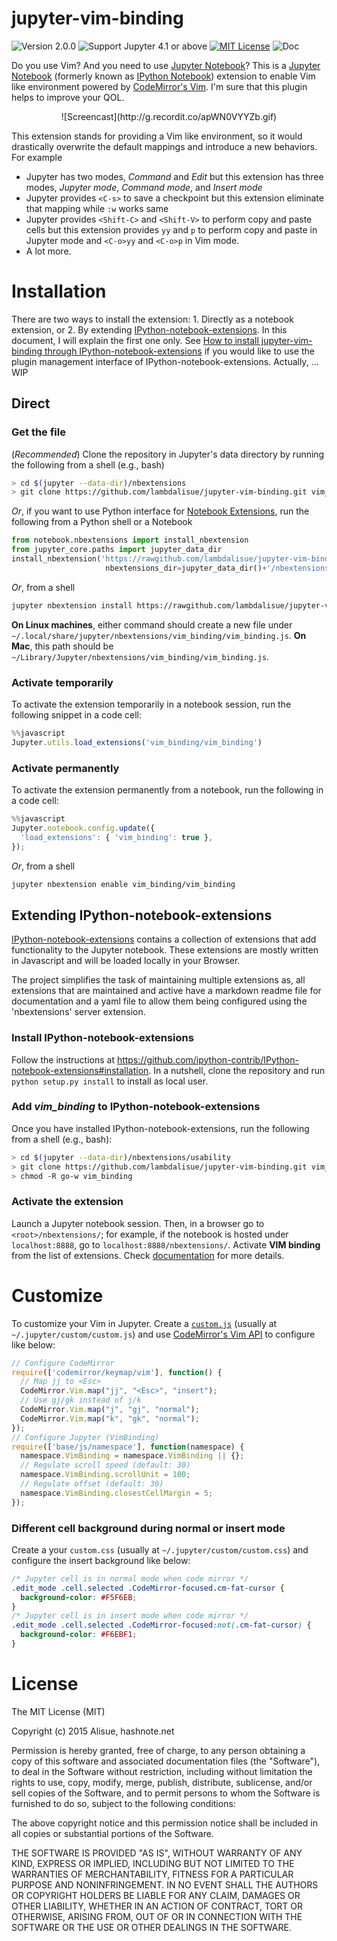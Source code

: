 # jupyter-vim-binding
![Version 2.0.0](https://img.shields.io/badge/version-2.0.0-yellow.svg?style=flat-square) ![Support Jupyter 4.1 or above](https://img.shields.io/badge/support-Jupyter%204.1%20or%20above-yellowgreen.svg?style=flat-square) [![MIT License](https://img.shields.io/badge/license-MIT-blue.svg?style=flat-square)](LICENSE) ![Doc](https://img.shields.io/badge/doc-%3Ah%20Press%20F1%20on%20Jupyter-orange.svg?style=flat-square)

Do you use Vim? And you need to use [Jupyter Notebook]?
This is a [Jupyter Notebook][] (formerly known as [IPython Notebook][]) extension to enable Vim like environment powered by [CodeMirror's Vim][].
I'm sure that this plugin helps to improve your QOL.

[Jupyter Notebook]: https://jupyter.org/
[IPython Notebook]: http://ipython.org/notebook.html
[CodeMirror's Vim]: https://codemirror.net/demo/vim.html
[IPython-notebook-extensions]: https://github.com/ipython-contrib/IPython-notebook-extensions

<div align="center">
![Screencast](http://g.recordit.co/apWN0VYYZb.gif)
</div>

This extension stands for providing a Vim like environment, so it would drastically overwrite the default mappings and introduce a new behaviors.
For example

- Jupyter has two modes, *Command* and *Edit* but this extension has three modes, *Jupyter mode*, *Command mode*, and *Insert mode*
- Jupyter provides `<C-s>` to save a checkpoint but this extension eliminate that mapping while `:w` works same
- Jupyter provides `<Shift-C>` and `<Shift-V>` to perform copy and paste cells but this extension provides `yy` and `p` to perform copy and paste in Jupyter mode and `<C-o>yy` and `<C-o>p` in Vim mode.
- A lot more.


# Installation

There are two ways to install the extension: 1. Directly as a notebook extension, or 2. By extending [IPython-notebook-extensions][].
In this document, I will explain the first one only.
See [How to install jupyter-vim-binding through IPython-notebook-extensions]() if you would like to use the plugin management interface of IPython-notebook-extensions.
Actually, ... WIP

## Direct
### Get the file
(*Recommended*) Clone the repository in Jupyter's data directory by running the following from a shell (e.g., bash)

```bash
> cd $(jupyter --data-dir)/nbextensions
> git clone https://github.com/lambdalisue/jupyter-vim-binding.git vim_binding
```

*Or*, if you want to use Python interface for [Notebook Extensions](http://mindtrove.info/#nb-extensions), run the following from a Python shell or a Notebook

```python
from notebook.nbextensions import install_nbextension
from jupyter_core.paths import jupyter_data_dir
install_nbextension('https://rawgithub.com/lambdalisue/jupyter-vim-binding/master/vim_binding.js',
                     nbextensions_dir=jupyter_data_dir()+'/nbextensions/vim_binding')
```

*Or*, from a shell

```bash
jupyter nbextension install https://rawgithub.com/lambdalisue/jupyter-vim-binding/master/vim_binding.js --nbextensions=$(jupyter --data-dir)/nbextensions/vim_binding
```

**On Linux machines**, either command should create a new file under `~/.local/share/jupyter/nbextensions/vim_binding/vim_binding.js`.
**On Mac**, this path should be `~/Library/Jupyter/nbextensions/vim_binding/vim_binding.js`.

### Activate temporarily
To activate the extension temporarily in a notebook session, run the following snippet in a code cell:

```javascript
%%javascript
Jupyter.utils.load_extensions('vim_binding/vim_binding')
```

### Activate permanently
To activate the extension permanently from a notebook, run the following in a code cell:

```javascript
%%javascript
Jupyter.notebook.config.update({
  'load_extensions': { 'vim_binding': true },
});
```

*Or*, from a shell

```bash
jupyter nbextension enable vim_binding/vim_binding
```

## Extending IPython-notebook-extensions
[IPython-notebook-extensions](https://github.com/ipython-contrib/IPython-notebook-extensions) contains a collection of extensions that add functionality to the Jupyter notebook. These extensions are mostly written in Javascript and will be loaded locally in your Browser.

The project simplifies the task of maintaining multiple extensions as, all extensions that are maintained and active have a markdown readme file for documentation and a yaml file to allow them being configured using the 'nbextensions' server extension.

### Install IPython-notebook-extensions
Follow the instructions at https://github.com/ipython-contrib/IPython-notebook-extensions#installation.
In a nutshell, clone the repository and run `python setup.py install` to install as local user.

### Add *vim_binding* to IPython-notebook-extensions
Once you have installed IPython-notebook-extensions, run the following from a shell (e.g., bash):

```bash
> cd $(jupyter --data-dir)/nbextensions/usability
> git clone https://github.com/lambdalisue/jupyter-vim-binding.git vim_binding
> chmod -R go-w vim_binding
```

### Activate the extension
Launch a Jupyter notebook session. Then, in a browser go to `<root>/nbextensions/`; for example, if the notebook is hosted under `localhost:8888`, go to `localhost:8888/nbextensions/`. Activate **VIM binding** from the list of extensions. Check [documentation](https://github.com/ipython-contrib/IPython-notebook-extensions#installation) for more details.

# Customize

To customize your Vim in Jupyter.
Create a [`custom.js`](http://jdfreder-notebook.readthedocs.org/en/docs/examples/Notebook/JavaScript%20Notebook%20Extensions.html) (usually at `~/.jupyter/custom/custom.js`) and use [CodeMirror's Vim API](https://codemirror.net/doc/manual.html#vimapi) to configure like below:

```javascript
// Configure CodeMirror
require(['codemirror/keymap/vim'], function() {
  // Map jj to <Esc>
  CodeMirror.Vim.map("jj", "<Esc>", "insert");
  // Use gj/gk instead of j/k
  CodeMirror.Vim.map("j", "gj", "normal");
  CodeMirror.Vim.map("k", "gk", "normal");
});
// Configure Jupyter (VimBinding)
require(['base/js/namespace'], function(namespace) {
  namespace.VimBinding = namespace.VimBinding || {};
  // Regulate scroll speed (default: 30)
  namespace.VimBinding.scrollUnit = 100;
  // Regulate offset (default: 30)
  namespace.VimBinding.closestCellMargin = 5;
});
```

### Different cell background during normal or insert mode

Create a your `custom.css` (usually at `~/.jupyter/custom/custom.css`) and configure the insert background like below:

```css
/* Jupyter cell is in normal mode when code mirror */
.edit_mode .cell.selected .CodeMirror-focused.cm-fat-cursor {
  background-color: #F5F6EB;
}
/* Jupyter cell is in insert mode when code mirror */
.edit_mode .cell.selected .CodeMirror-focused:not(.cm-fat-cursor) {
  background-color: #F6EBF1;
}
```


# License

The MIT License (MIT)

Copyright (c) 2015 Alisue, hashnote.net

Permission is hereby granted, free of charge, to any person obtaining a copy
of this software and associated documentation files (the "Software"), to deal
in the Software without restriction, including without limitation the rights
to use, copy, modify, merge, publish, distribute, sublicense, and/or sell
copies of the Software, and to permit persons to whom the Software is
furnished to do so, subject to the following conditions:

The above copyright notice and this permission notice shall be included in
all copies or substantial portions of the Software.

THE SOFTWARE IS PROVIDED "AS IS", WITHOUT WARRANTY OF ANY KIND, EXPRESS OR
IMPLIED, INCLUDING BUT NOT LIMITED TO THE WARRANTIES OF MERCHANTABILITY,
FITNESS FOR A PARTICULAR PURPOSE AND NONINFRINGEMENT. IN NO EVENT SHALL THE
AUTHORS OR COPYRIGHT HOLDERS BE LIABLE FOR ANY CLAIM, DAMAGES OR OTHER
LIABILITY, WHETHER IN AN ACTION OF CONTRACT, TORT OR OTHERWISE, ARISING FROM,
OUT OF OR IN CONNECTION WITH THE SOFTWARE OR THE USE OR OTHER DEALINGS IN
THE SOFTWARE.
